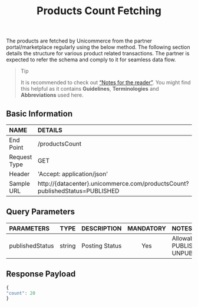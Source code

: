 ﻿---
id: getproductscount
title: Products Count Fetching
permalink: docs/getproductscount.html
---

The products are fetched by Unicommerce from the partner portal/marketplace regularly using the below method. The following section details the structure for various product related transactions. The partner is expected to refer the schema and comply to it for seamless data flow.

>Tip
>
>It is recommended to check out [“Notes for the reader”](/docs/notes-for-reader.html). You might find this helpful as it contains **Guidelines**, **Terminologies** and **Abbreviations** used here.


## Basic Information

| NAME             | DETAILS                                                                 | 
| :----------------| :---------------------------------------------------------------------  | 
| End Point        | /productsCount                                                          | 
| Request Type     | GET                                                                     | 
| Header           | 'Accept: application/json'                                               | 
| Sample URL       | http://{datacenter}.unicommerce.com/productsCount?publishedStatus=PUBLISHED  |


## Query Parameters

|PARAMETERS     		|TYPE      	 		|DESCRIPTION	 |MANDATORY	 |NOTES	
|:----------------------|:-----------------:|:---------------|:---------:|:--------|
|publishedStatus		|string				|Posting Status	 |Yes	     | Allowable: PUBLISHED, UNPUBLISHED      



## Response Payload

```js
{
"count": 20
}
```

